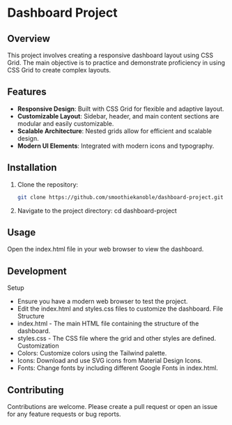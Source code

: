 # Dashboard Project

## Overview

This project involves creating a responsive dashboard layout using CSS Grid. The main objective is to practice and demonstrate proficiency in using CSS Grid to create complex layouts.

## Features

- **Responsive Design**: Built with CSS Grid for flexible and adaptive layout.
- **Customizable Layout**: Sidebar, header, and main content sections are modular and easily customizable.
- **Scalable Architecture**: Nested grids allow for efficient and scalable design.
- **Modern UI Elements**: Integrated with modern icons and typography.

## Installation

1. Clone the repository:
    ```bash
    git clone https://github.com/smoothiekanoble/dashboard-project.git
2. Navigate to the project directory:
    cd dashboard-project

## Usage

Open the index.html file in your web browser to view the dashboard.

## Development

Setup
 - Ensure you have a modern web browser to test the project.
 - Edit the index.html and styles.css files to customize the dashboard.
File Structure
 - index.html - The main HTML file containing the structure of the dashboard.
 - styles.css - The CSS file where the grid and other styles are defined.
Customization
 - Colors: Customize colors using the Tailwind palette.
 - Icons: Download and use SVG icons from Material Design Icons.
 - Fonts: Change fonts by including different Google Fonts in index.html.

## Contributing

Contributions are welcome. Please create a pull request or open an issue for any feature requests or bug reports.

